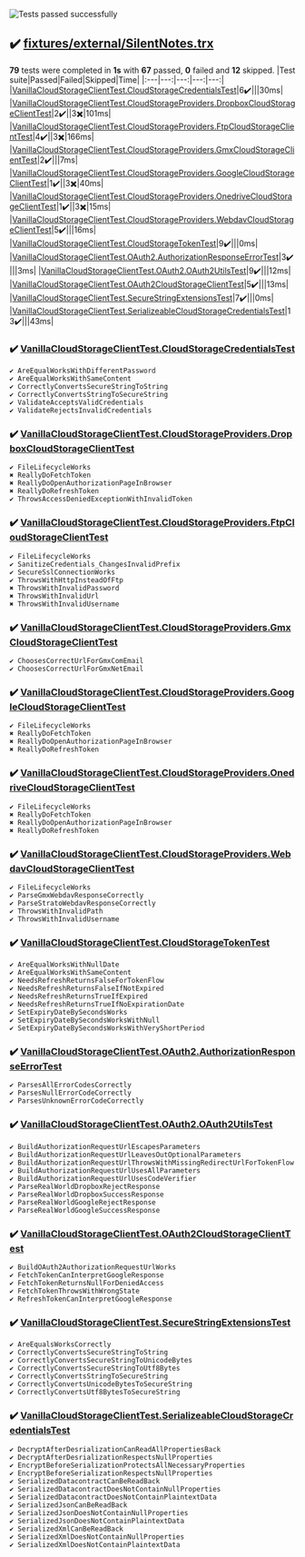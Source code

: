 ![Tests passed successfully](https://img.shields.io/badge/tests-67%20passed%2C%2012%20skipped-success)
## ✔️ <a id="user-content-r0" href="#r0">fixtures/external/SilentNotes.trx</a>
**79** tests were completed in **1s** with **67** passed, **0** failed and **12** skipped.
|Test suite|Passed|Failed|Skipped|Time|
|:---|---:|---:|---:|---:|
|[VanillaCloudStorageClientTest.CloudStorageCredentialsTest](#r0s0)|6✔️|||30ms|
|[VanillaCloudStorageClientTest.CloudStorageProviders.DropboxCloudStorageClientTest](#r0s1)|2✔️||3✖️|101ms|
|[VanillaCloudStorageClientTest.CloudStorageProviders.FtpCloudStorageClientTest](#r0s2)|4✔️||3✖️|166ms|
|[VanillaCloudStorageClientTest.CloudStorageProviders.GmxCloudStorageClientTest](#r0s3)|2✔️|||7ms|
|[VanillaCloudStorageClientTest.CloudStorageProviders.GoogleCloudStorageClientTest](#r0s4)|1✔️||3✖️|40ms|
|[VanillaCloudStorageClientTest.CloudStorageProviders.OnedriveCloudStorageClientTest](#r0s5)|1✔️||3✖️|15ms|
|[VanillaCloudStorageClientTest.CloudStorageProviders.WebdavCloudStorageClientTest](#r0s6)|5✔️|||16ms|
|[VanillaCloudStorageClientTest.CloudStorageTokenTest](#r0s7)|9✔️|||0ms|
|[VanillaCloudStorageClientTest.OAuth2.AuthorizationResponseErrorTest](#r0s8)|3✔️|||3ms|
|[VanillaCloudStorageClientTest.OAuth2.OAuth2UtilsTest](#r0s9)|9✔️|||12ms|
|[VanillaCloudStorageClientTest.OAuth2CloudStorageClientTest](#r0s10)|5✔️|||13ms|
|[VanillaCloudStorageClientTest.SecureStringExtensionsTest](#r0s11)|7✔️|||0ms|
|[VanillaCloudStorageClientTest.SerializeableCloudStorageCredentialsTest](#r0s12)|13✔️|||43ms|
### ✔️ <a id="user-content-r0s0" href="#r0s0">VanillaCloudStorageClientTest.CloudStorageCredentialsTest</a>
```
✔️ AreEqualWorksWithDifferentPassword
✔️ AreEqualWorksWithSameContent
✔️ CorrectlyConvertsSecureStringToString
✔️ CorrectlyConvertsStringToSecureString
✔️ ValidateAcceptsValidCredentials
✔️ ValidateRejectsInvalidCredentials
```
### ✔️ <a id="user-content-r0s1" href="#r0s1">VanillaCloudStorageClientTest.CloudStorageProviders.DropboxCloudStorageClientTest</a>
```
✔️ FileLifecycleWorks
✖️ ReallyDoFetchToken
✖️ ReallyDoOpenAuthorizationPageInBrowser
✖️ ReallyDoRefreshToken
✔️ ThrowsAccessDeniedExceptionWithInvalidToken
```
### ✔️ <a id="user-content-r0s2" href="#r0s2">VanillaCloudStorageClientTest.CloudStorageProviders.FtpCloudStorageClientTest</a>
```
✔️ FileLifecycleWorks
✔️ SanitizeCredentials_ChangesInvalidPrefix
✔️ SecureSslConnectionWorks
✔️ ThrowsWithHttpInsteadOfFtp
✖️ ThrowsWithInvalidPassword
✖️ ThrowsWithInvalidUrl
✖️ ThrowsWithInvalidUsername
```
### ✔️ <a id="user-content-r0s3" href="#r0s3">VanillaCloudStorageClientTest.CloudStorageProviders.GmxCloudStorageClientTest</a>
```
✔️ ChoosesCorrectUrlForGmxComEmail
✔️ ChoosesCorrectUrlForGmxNetEmail
```
### ✔️ <a id="user-content-r0s4" href="#r0s4">VanillaCloudStorageClientTest.CloudStorageProviders.GoogleCloudStorageClientTest</a>
```
✔️ FileLifecycleWorks
✖️ ReallyDoFetchToken
✖️ ReallyDoOpenAuthorizationPageInBrowser
✖️ ReallyDoRefreshToken
```
### ✔️ <a id="user-content-r0s5" href="#r0s5">VanillaCloudStorageClientTest.CloudStorageProviders.OnedriveCloudStorageClientTest</a>
```
✔️ FileLifecycleWorks
✖️ ReallyDoFetchToken
✖️ ReallyDoOpenAuthorizationPageInBrowser
✖️ ReallyDoRefreshToken
```
### ✔️ <a id="user-content-r0s6" href="#r0s6">VanillaCloudStorageClientTest.CloudStorageProviders.WebdavCloudStorageClientTest</a>
```
✔️ FileLifecycleWorks
✔️ ParseGmxWebdavResponseCorrectly
✔️ ParseStratoWebdavResponseCorrectly
✔️ ThrowsWithInvalidPath
✔️ ThrowsWithInvalidUsername
```
### ✔️ <a id="user-content-r0s7" href="#r0s7">VanillaCloudStorageClientTest.CloudStorageTokenTest</a>
```
✔️ AreEqualWorksWithNullDate
✔️ AreEqualWorksWithSameContent
✔️ NeedsRefreshReturnsFalseForTokenFlow
✔️ NeedsRefreshReturnsFalseIfNotExpired
✔️ NeedsRefreshReturnsTrueIfExpired
✔️ NeedsRefreshReturnsTrueIfNoExpirationDate
✔️ SetExpiryDateBySecondsWorks
✔️ SetExpiryDateBySecondsWorksWithNull
✔️ SetExpiryDateBySecondsWorksWithVeryShortPeriod
```
### ✔️ <a id="user-content-r0s8" href="#r0s8">VanillaCloudStorageClientTest.OAuth2.AuthorizationResponseErrorTest</a>
```
✔️ ParsesAllErrorCodesCorrectly
✔️ ParsesNullErrorCodeCorrectly
✔️ ParsesUnknownErrorCodeCorrectly
```
### ✔️ <a id="user-content-r0s9" href="#r0s9">VanillaCloudStorageClientTest.OAuth2.OAuth2UtilsTest</a>
```
✔️ BuildAuthorizationRequestUrlEscapesParameters
✔️ BuildAuthorizationRequestUrlLeavesOutOptionalParameters
✔️ BuildAuthorizationRequestUrlThrowsWithMissingRedirectUrlForTokenFlow
✔️ BuildAuthorizationRequestUrlUsesAllParameters
✔️ BuildAuthorizationRequestUrlUsesCodeVerifier
✔️ ParseRealWorldDropboxRejectResponse
✔️ ParseRealWorldDropboxSuccessResponse
✔️ ParseRealWorldGoogleRejectResponse
✔️ ParseRealWorldGoogleSuccessResponse
```
### ✔️ <a id="user-content-r0s10" href="#r0s10">VanillaCloudStorageClientTest.OAuth2CloudStorageClientTest</a>
```
✔️ BuildOAuth2AuthorizationRequestUrlWorks
✔️ FetchTokenCanInterpretGoogleResponse
✔️ FetchTokenReturnsNullForDeniedAccess
✔️ FetchTokenThrowsWithWrongState
✔️ RefreshTokenCanInterpretGoogleResponse
```
### ✔️ <a id="user-content-r0s11" href="#r0s11">VanillaCloudStorageClientTest.SecureStringExtensionsTest</a>
```
✔️ AreEqualsWorksCorrectly
✔️ CorrectlyConvertsSecureStringToString
✔️ CorrectlyConvertsSecureStringToUnicodeBytes
✔️ CorrectlyConvertsSecureStringToUtf8Bytes
✔️ CorrectlyConvertsStringToSecureString
✔️ CorrectlyConvertsUnicodeBytesToSecureString
✔️ CorrectlyConvertsUtf8BytesToSecureString
```
### ✔️ <a id="user-content-r0s12" href="#r0s12">VanillaCloudStorageClientTest.SerializeableCloudStorageCredentialsTest</a>
```
✔️ DecryptAfterDesrializationCanReadAllPropertiesBack
✔️ DecryptAfterDesrializationRespectsNullProperties
✔️ EncryptBeforeSerializationProtectsAllNecessaryProperties
✔️ EncryptBeforeSerializationRespectsNullProperties
✔️ SerializedDatacontractCanBeReadBack
✔️ SerializedDatacontractDoesNotContainNullProperties
✔️ SerializedDatacontractDoesNotContainPlaintextData
✔️ SerializedJsonCanBeReadBack
✔️ SerializedJsonDoesNotContainNullProperties
✔️ SerializedJsonDoesNotContainPlaintextData
✔️ SerializedXmlCanBeReadBack
✔️ SerializedXmlDoesNotContainNullProperties
✔️ SerializedXmlDoesNotContainPlaintextData
```